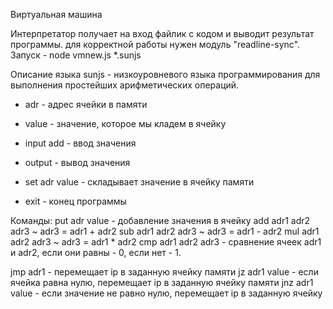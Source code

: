 Виртуальная машина

Интерпретатор получает на вход файлик с кодом и выводит результат программы.
для корректной работы нужен модуль "readline-sync". 
Запуск - node vmnew.js *.sunjs

Описание языка sunjs - низкоуровневого языка программирования для выполнения простейших арифметических операций.

- adr - адрес ячейки в памяти 
- value - значение, которое мы кладем в ячейку

- input add - ввод значения 
- output - вывод значения 

- set adr value - складывает значение в ячейку памяти
- exit -  конец программы

Команды:
put adr value - добавление значения в ячейку
add adr1 adr2 adr3 ~ adr3 = adr1 + adr2 
sub adr1 adr2 adr3 ~ adr3 = adr1 - adr2
mul adr1 adr2 adr3 ~ adr3 = adr1 * adr2
cmp adr1 adr2 adr3 - сравнение ячеек adr1 и adr2, если они равны - 0, если нет - 1.

jmp adr1 - перемещает ip в заданную ячейку памяти
jz adr1 value - если ячейка равна нулю, перемещает ip в заданную ячейку памяти
jnz adr1 value - если значение не равно нулю, перемещает ip в заданную ячейку